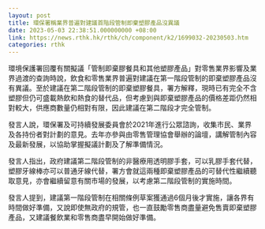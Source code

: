 ```yaml
---
layout: post
title: 環保署稱業界普遍對建議首階段管制即棄塑膠產品沒異議
date: 2023-05-03 22:38:51.000000000 +08:00
link: https://news.rthk.hk/rthk/ch/component/k2/1699032-20230503.htm
categories: rthk
---
```


環境保護署回覆有關擬議「管制即棄膠餐具和其他塑膠產品」對零售業界影響及業界過渡的查詢時說，飲食和零售業界普遍對建議在第一階段管制的即棄塑膠產品沒有異議。至於建議在第二階段管制的即棄塑膠餐具，署方解釋，現時已有完全不含塑膠但仍可盛載熱飲和熱食的替代品，但考慮到與即棄塑膠產品的價格差距仍然相對較大，供應商數量仍相對有限，因此建議在第二階段才完全管制。

發言人說，環保署及可持續發展委員會於2021年進行公眾諮詢，收集市民、業界及各持份者對計劃的意見。去年亦參與由零售管理協會舉辦的論壇，講解管制內容及最新發展，以協助掌握擬議計劃及了解準備情況。

發言人指出，政府建議第二階段管制的非醫療用透明膠手套，可以乳膠手套代替，塑膠牙線棒亦可以普通牙線代替，署方會就這兩種即棄塑膠產品的可替代性繼續聽取意見，亦會繼續留意有關市場的發展，以考慮第二階段管制的實施時間。

發言人提到，建議第一階段管制在相關條例草案獲通過6個月後才實施，讓各界有時間做好準備，又說即使無政府的規管，也一直鼓勵零售商盡量避免售賣即棄塑膠產品，又建議餐飲業和零售商盡早開始做好準備。
